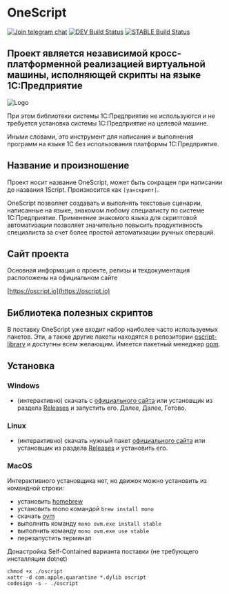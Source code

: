 # OneScript #

[![Join telegram chat](https://img.shields.io/badge/chat-telegram-blue?style=flat&logo=telegram)](https://t.me/oscript_library) [![DEV Build Status](https://build.oscript.io/buildStatus/icon?job=1Script%2Fdevelop&style=flat-square&subject=dev)](https://build.oscript.io/job/1Script/job/develop/) [![STABLE Build Status](https://build.oscript.io/buildStatus/icon?job=1Script%2Fmaster&style=flat-square&subject=stable)](https://build.oscript.io/job/1Script/job/master/)

## Проект является независимой кросс-платформенной реализацией виртуальной машины, исполняющей скрипты на языке 1С:Предприятие ##

![Logo](.github/logo-small.png)

При этом библиотеки системы 1С:Предприятие не используются и не требуется установка системы 1С:Предприятие на целевой машине.

Иными словами, это инструмент для написания и выполнения программ на языке 1С без использования платформы 1С:Предприятие.

## Название и произношение ##

Проект носит название OneScript, может быть сокращен при написании до названия 1Script. Произносится как `[уанскрипт]`.

OneScript позволяет создавать и выполнять текстовые сценарии, написанные на языке, знакомом любому специалисту по системе 1С:Предприятие. Применение знакомого языка для скриптовой автоматизации позволяет значительно повысить продуктивность специалиста за счет более простой автоматизации ручных операций.

## Сайт проекта ##

Основная информация о проекте, релизы и техдокументация расположены на официальном сайте

[https://oscript.io](https://oscript.io)

## Библиотека полезных скриптов ##

В поставку OneScript уже входит набор наиболее часто используемых пакетов. Эти, а также другие пакеты находятся в репозитории [oscript-library](https://github.com/oscript-library) и доступны всем желающим. Имеется пакетный менеджер [opm](https://github.com/oscript-library/opm).

## Установка ##

### Windows ###

- (интерактивно) скачать c [официального сайта](https://oscript.io) или установщик из раздела [Releases](https://github.com/EvilBeaver/OneScript/releases) и запустить его. Далее, Далее, Готово.

### Linux ###

- (интерактивно) скачать нужный пакет [официального сайта](https://oscript.io) или установщик из раздела [Releases](https://github.com/EvilBeaver/OneScript/releases) и установить его.

### MacOS ###

Интерактивного установщика нет, но движок можно установить из командной строки:

- установить [homebrew](https://brew.sh/index_ru)
- установить mono командой `brew install mono`
- скачать [ovm](https://github.com/oscript-library/ovm/releases)
- выполнить команду `mono ovm.exe install stable`
- выполнить команду `mono ovm.exe use stable`
- перезапустить терминал

Донастройка Self-Contained варианта поставки (не требующего инсталляции dotnet)

```
chmod +x ./oscript
xattr -d com.apple.quarantine *.dylib oscript
codesign -s - ./oscript
```
